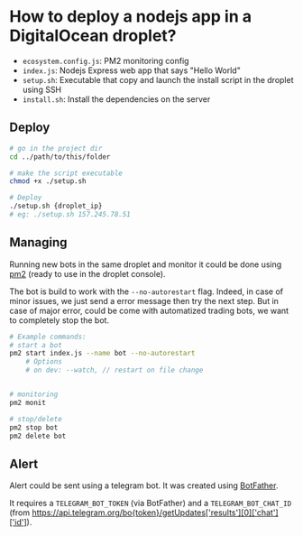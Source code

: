 # How to deploy a nodejs app in a DigitalOcean droplet?

- `ecosystem.config.js`: PM2 monitoring config
- `index.js`: Nodejs Express web app that says "Hello World"
- `setup.sh`: Executable that copy and launch the install script in the droplet using SSH
- `install.sh`: Install the dependencies on the server

## Deploy

```sh
# go in the project dir
cd ../path/to/this/folder

# make the script executable
chmod +x ./setup.sh

# Deploy
./setup.sh {droplet_ip}
# eg: ./setup.sh 157.245.78.51
```

## Managing

Running new bots in the same droplet and monitor it could be done using [pm2](https://pm2.keymetrics.io/docs/usage/quick-start/) (ready to use in the droplet console).

The bot is build to work with the `--no-autorestart` flag. Indeed, in case of minor issues, we just send a error message then try the next step.
But in case of major error, could be come with automatized trading bots, we want to completely stop the bot.

```sh
# Example commands:
# start a bot
pm2 start index.js --name bot --no-autorestart
    # Options
    # on dev: --watch, // restart on file change


# monitoring
pm2 monit

# stop/delete
pm2 stop bot
pm2 delete bot
```

## Alert

Alert could be sent using a telegram bot. It was created using [BotFather](https://t.me/BotFather).

It requires a `TELEGRAM_BOT_TOKEN` (via BotFather) and a `TELEGRAM_BOT_CHAT_ID` (from https://api.telegram.org/bo{token}/getUpdates['results'][0]['chat']['id']).